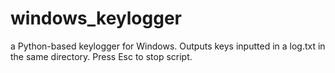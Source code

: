 # windows_keylogger
a Python-based keylogger for Windows. Outputs keys inputted in a log.txt in the same directory. Press Esc to stop script.
